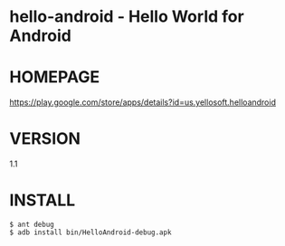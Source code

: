 # hello-android - Hello World for Android

# HOMEPAGE

https://play.google.com/store/apps/details?id=us.yellosoft.helloandroid

# VERSION

1.1

# INSTALL

	$ ant debug
	$ adb install bin/HelloAndroid-debug.apk